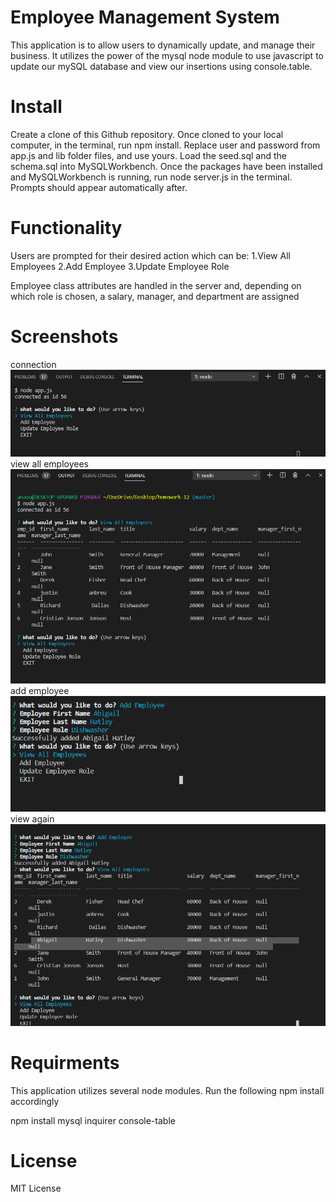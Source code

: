 # Employee Management System

This application is to allow users to dynamically update, and manage their business. It utilizes the power of the mysql node module to use javascript to update our mySQL database and view our insertions using console.table.

# Install
Create a clone of this Github repository.
Once cloned to your local computer, in the terminal, run npm install.
Replace user and password from app.js and lib folder files, and use yours.
Load the seed.sql and the schema.sql into MySQLWorkbench.
Once the packages have been installed and MySQLWorkbench is running, run node server.js in the terminal. Prompts should appear automatically after.
# Functionality
Users are prompted for their desired action which can be:
1.View All Employees
2.Add Employee
3.Update Employee Role


Employee class attributes are handled in the server and, depending on which role is chosen, a salary, manager, and department are assigned
# Screenshots
  connection
<img src="assets/images/node.png">
  view all employees
   <img src="assets/images/node2.png">
   add employee
    <img src="assets/images/node3.png">
    view again
     <img src="assets/images/node4.png">
# Requirments
This application utilizes several node modules. Run the following npm install accordingly

npm install
mysql inquirer console-table
# License
MIT License
